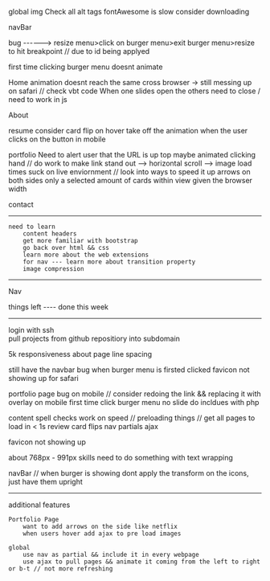 global
    img 
        Check all alt tags 
    <!-- redo page titles to fit specs  -->
    fontAwesome is slow consider downloading 
    <!-- breakPoints need to be added in  -->
    <!-- consider having the font declaration as its own class -->
    <!-- make sure that all section titles are styled the same for uniformity  -->
    <!-- container fluid up to a certian point then change to container for the largeer screens // max breakpoint lg for fluid && xl for container  -->


    

navBar
    <!-- work on footer -->
    <!-- make sticky -->
    <!-- position fixed causing bug -->
    <!-- change font -->
    <!-- change font-size -->
    <!-- do hover effect -->
    <!-- do selected effect -->
    <!-- find another, more consistant way to organize nav content  -->
    <!-- navlink is causing issue with padding -->
    <!-- responsive nav breakpoints  -->

<!-- w 1000 could just use large breakpoint 992
            shrink icon font size -->
         
<!-- -940 
            shrink text size  -->

<!-- -768 --- md device according to bootstrap 
            show burger menu 
            on click expand hidden menu 
        consider doing full page overlay
        #nav-icon2 -> change width as it scales down  -->
        
bug ------> resize menu>click on burger menu>exit burger menu>resize to hit breakpoint // due to id being applyed 
<!-- When overlay is on make sure it is 100% of the total page height -->
<!-- nav overlay a>links need to be given more width >> mobile  -->
<!-- resume misplelling  -->
first time clicking burger menu doesnt animate 


Home 
    animation doesnt reach the same cross browser -> still messing up on safari // check vbt code 
    <!-- consider doing my auto on container -->
    <!-- hamburger menu, should only have to click on div not spans -->
    <!-- still need home in responsive nav  -->
    When one slides open the others need to close / need to work in js

About 
    <!-- work on alignment  -->
    <!-- Need to make spacing relative so on bigger screens its not only taking .5 of avaliable page height  -->
    <!-- project manager image height  -->
    

resume
    <!-- import image assets
    card header text
    card body text -->
    <!-- button acting wierd  -->
    <!-- width 100 is screwing it up  -->
    <!-- dont forget the alt tags  -->
    <!-- card body change padding  -->
    <!-- watch for inline css on cards vw  -->
    <!-- keep working on spacing  -->
    <!-- make card wisth && spacing relative to the width for responsiveness  -->
    <!-- button margin need to add  -->
    <!-- inline width screwing it up on larger screens when container breakPoint gets hit  -->
    consider card flip on hover 
    <!-- consider making font in button relative to width for greater responsiveness // maybe full width phone -->
    <!-- something wierd is happening // horizontal scroll && open mobile nav && notice blue strip off to rigt -->
    take off the animation when the user clicks on the button in mobile 

portfolio
    <!-- figure out img space  -->
    <!-- offsetWhiteText:hover wont work also used on contact page  -->
    <!-- section title header not the same as other pages  -->
    <!-- Need to blow image up to maximum sizes to enchance quility  -->
    <!-- consider fading out the control bar when not in use -> that way it adds interactivity  -->
    <!-- keep eye on cutomHeight class -->
    <!-- do like design when time permits -->
    <!-- increase size of arrows  -->
    <!-- change arrows colors to match the base colors  -->
    <!-- do hover  -->
    <!-- work in js functionality!!!!!! -->
    <!-- consider brighting the cards  -->
    <!-- consider vertically alligning text when selected class is present  -->
    <!-- consider putting cards in container  -->
    Need to alert user that the URL is up top maybe animated clicking hand // do work to make link stand out  -->
    <!-- responsive --> horizontal scroll  -->
        <!-- once this is figured out add more udacity projects to it  -->
    image load times suck on live enviornment // look into ways to speed it up 
    <!-- consider adding font shadow to URL  -->
    arrows on both sides 
    only a selected amount of cards within view given the browser width 



contact 
    <!-- justify content 
    align content 
    vertically allign the parent container  -->
    <!-- phone text turning blue on mobile -->

__________________________________________________________________________________________

    need to learn 
        content headers 
        get more familiar with bootstrap 
        go back over html && css 
        learn more about the web extensions
        for nav --- learn more about transition property
        image compression 

__________________________________________________________________________________________

<!-- position burger menu  -->
<!-- on click  -->
<!-- fixed full screen overlay  -->
<!-- black/gray background with a little optacity  -->
<!-- copy nav items to it  -->


<!-- burger menu no good  -->
<!-- figure out overlay  -->
<!-- test nav  -->
<!-- once nav finished then start working on rest of responsiveness  -->


Nav
    <!-- apply all nav based changes  -->
    <!-- need to deal with burger color based on background color 
        use backgroundColorChecker to identify 
            check for class name 
                if black classname present them icon offwhite 
                other icon offblack  -->





things left ---- done this week 
____________
login with ssh  
    pull projects from github repositiory into subdomain


5k responsiveness 
about page line spacing
<!-- change burger to white for all pages. Turns black once the slide comes in  -->
still have the navbar bug when burger menu is firsted clicked 
favicon not showing up for safari 
<!-- post other js projects up  -->
portfolio page bug on mobile // consider redoing the link && replacing it with overlay on mobile
first time click burger menu no slide 
do incldues with php 
<!-- about page add btn interactivity  -->
<!-- resume card width // unable to see the download resume btn  -->
<!-- portfolio page in responsive needs work  -->
<!-- #downloadBtnContainer:hover need prefixs  -->
<!-- contact phone number on mobile phone needs color change -->
<!-- add shadow to the nav // have to be applied to i // issue: have a non transparent background  -->
content 
spell checks 
work on speed // preloading things // get all pages to load in < 1s
review 
card flips 
nav partials 
ajax 



favicon not showing up 



about 
    768px - 991px 
        skills
            need to do something with text wrapping 




navBar // when burger is showing dont apply the transform on the icons, just have them upright 





______________


additional features 

    Portfolio Page 
        want to add arrows on the side like netflix 
        when users hover add ajax to pre load images

    global 
        use nav as partial && include it in every webpage 
        use ajax to pull pages && animate it coming from the left to right or b-t // not more refreshing 




